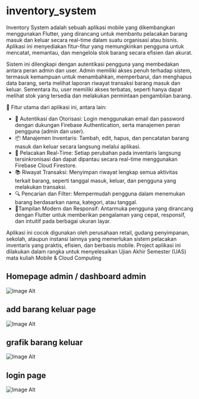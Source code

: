 # inventory_system
Inventory System adalah sebuah aplikasi mobile yang dikembangkan menggunakan Flutter, yang dirancang untuk membantu pelacakan barang masuk dan keluar secara real-time dalam suatu organisasi atau bisnis. Aplikasi ini menyediakan fitur-fitur yang memungkinkan pengguna untuk mencatat, memantau, dan mengelola stok barang secara efisien dan akurat.

Sistem ini dilengkapi dengan autentikasi pengguna yang membedakan antara peran admin dan user. Admin memiliki akses penuh terhadap sistem, termasuk kemampuan untuk menambahkan, memperbarui, dan menghapus data barang, serta melihat laporan riwayat transaksi barang masuk dan keluar. Sementara itu, user memiliki akses terbatas, seperti hanya dapat melihat stok yang tersedia dan melakukan permintaan pengambilan barang.

🚀 Fitur utama dari aplikasi ini, antara lain:
- 🔐 Autentikasi dan Otorisasi: Login menggunakan email dan password dengan dukungan Firebase Authentication, serta manajemen peran pengguna (admin dan user).
- 📦 Manajemen Inventaris: Tambah, edit, hapus, dan pencatatan barang masuk dan keluar secara langsung melalui aplikasi.
- 🔄 Pelacakan Real-Time: Setiap perubahan pada inventaris langsung tersinkronisasi dan dapat dipantau secara real-time menggunakan Firebase Cloud Firestore.
- 📚 Riwayat Transaksi: Menyimpan riwayat lengkap semua aktivitas terkait barang, seperti tanggal masuk, keluar, dan pengguna yang melakukan transaksi.
- 🔍 Pencarian dan Filter: Mempermudah pengguna dalam menemukan barang berdasarkan nama, kategori, atau tanggal.
- 📱Tampilan Modern dan Responsif: Antarmuka pengguna yang dirancang dengan Flutter untuk memberikan pengalaman yang cepat, responsif, dan intuitif pada berbagai ukuran layar.

Aplikasi ini cocok digunakan oleh perusahaan retail, gudang penyimpanan, sekolah, ataupun instansi lainnya yang memerlukan sistem pelacakan inventaris yang praktis, efisien, dan berbasis mobile. Project aplikasi ini dilakukan dalam rangka untuk menyelesaikan Ujian Akhir Semester (UAS) mata kuliah Mobile & Cloud Computing

## Homepage admin / dashboard admin
![Image Alt](https://github.com/leoncen26/Inventory_system_app/blob/main/assets/Screenshoot/dashboard_admin.png)

## add barang keluar page
![Image Alt](https://github.com/leoncen26/Inventory_system_app/blob/main/assets/Screenshoot/add_barang_keluar.png)

## grafik barang keluar
![Image Alt](https://github.com/leoncen26/Inventory_system_app/blob/main/assets/Screenshoot/barang_keluar_grafik.png)

## login page
![Image Alt](https://github.com/leoncen26/Inventory_system_app/blob/main/assets/Screenshoot/login_page.png)
